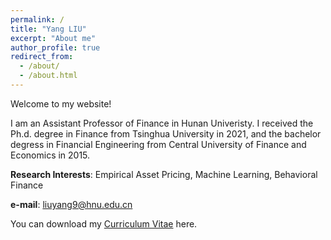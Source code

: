 ```yaml
---
permalink: /
title: "Yang LIU"
excerpt: "About me"
author_profile: true
redirect_from: 
  - /about/
  - /about.html
---
```


Welcome to my website!

I am an Assistant Professor of Finance in Hunan Univeristy.
I received the Ph.d. degree in Finance from Tsinghua University in 2021,
and the bachelor degress in Financial Engineering from Central University of Finance and Economics in 2015.

**Research Interests**: Empirical Asset Pricing, Machine Learning, Behavioral Finance

<!---
My research covers the global financial markets, with a strong focus on the Chinese stock markets.
In a study on Chinese A-Share, I incorporate the volume info to construct a Trend factor to
reflect the critical feature of large individual trading in China.
The resulting factor model significantly outperforms the existing models in terms of the explanatory power, 
serving as the Carhart model in China. 
We also provide a theoretical explanation of the trend factor and verify it across international market tests. 

In another study on machine learning (ML), I use genetic programming (GP)
to construct a new framework for predicting the cross-section of stock returns by
  maximizing an economic objective, the Sharpe ratio of the usual spread portfolio. 
 Compared with the conventional regression-based methods and
the neural network, GP can double their performance in the US, and outperform them
internationally.
-->

**e-mail**: liuyang9@hnu.edu.cn

<!---
# **Tel**: (+86) 13001239008
-->

You can download my [Curriculum Vitae](https://yangliu-finance.github.io/files/CV_YangLiu_231204.pdf) here. 
 
